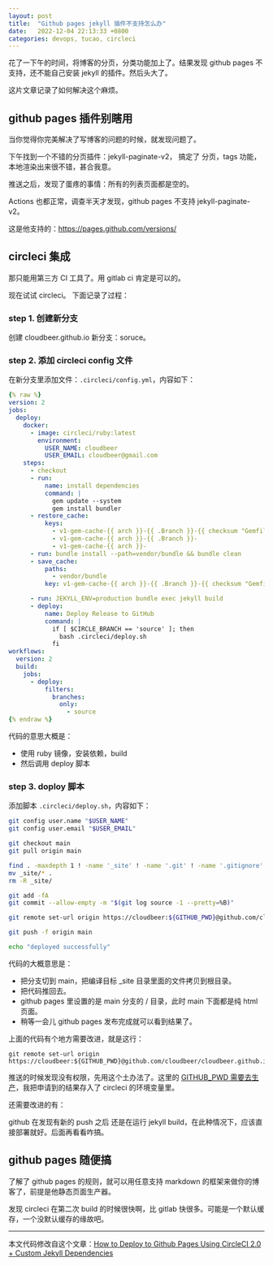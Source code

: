 ```yaml
---
layout: post
title:  "Github pages jekyll 插件不支持怎么办"
date:   2022-12-04 22:13:33 +0800
categories: devops, tucao, circleci
---
```


花了一下午的时间，将博客的分页，分类功能加上了。结果发现 github pages 不支持，还不能自己安装 jekyll 的插件。然后头大了。 

这片文章记录了如何解决这个麻烦。

## github pages 插件别瞎用

当你觉得你完美解决了写博客的问题的时候，就发现问题了。

下午找到一个不错的分页插件：jekyll-paginate-v2， 搞定了 分页，tags 功能，本地渲染出来很不错，甚合我意。

推送之后，发现了蛋疼的事情：所有的列表页面都是空的。

Actions 也都正常，调查半天才发现，github pages 不支持 jekyll-paginate-v2。

这是他支持的：<https://pages.github.com/versions/>

## circleci 集成

那只能用第三方 CI 工具了。用 gitlab ci 肯定是可以的。

现在试试 circleci。 下面记录了过程：

### step 1. 创建新分支

创建 cloudbeer.github.io 新分支：soruce。

### step 2. 添加 circleci config 文件
 
在新分支里添加文件：`.circleci/config.yml`，内容如下：

```yaml
{% raw %}
version: 2
jobs:
  deploy:
    docker:
      - image: circleci/ruby:latest
        environment:
          USER_NAME: cloudbeer
          USER_EMAIL: cloudbeer@gmail.com
    steps:
      - checkout
      - run:
          name: install dependencies
          command: |
            gem update --system
            gem install bundler
      - restore_cache:
          keys: 
            - v1-gem-cache-{{ arch }}-{{ .Branch }}-{{ checksum "Gemfile.lock" }}
            - v1-gem-cache-{{ arch }}-{{ .Branch }}-
            - v1-gem-cache-{{ arch }}- 
      - run: bundle install --path=vendor/bundle && bundle clean
      - save_cache:
          paths:
            - vendor/bundle
          key: v1-gem-cache-{{ arch }}-{{ .Branch }}-{{ checksum "Gemfile.lock" }}

      - run: JEKYLL_ENV=production bundle exec jekyll build
      - deploy:
          name: Deploy Release to GitHub
          command: |
            if [ $CIRCLE_BRANCH == 'source' ]; then
              bash .circleci/deploy.sh
            fi
workflows:
  version: 2
  build:
    jobs:
      - deploy:
          filters:
            branches:
              only: 
                - source
{% endraw %}
```

代码的意思大概是：

- 使用 ruby 镜像，安装依赖，build
- 然后调用 deploy 脚本

### step 3. doploy 脚本

添加脚本 `.circleci/deploy.sh`，内容如下：

```bash
git config user.name "$USER_NAME"
git config user.email "$USER_EMAIL"

git checkout main
git pull origin main

find . -maxdepth 1 ! -name '_site' ! -name '.git' ! -name '.gitignore' ! -name '.circleci' -exec rm -rf {} \;
mv _site/* .
rm -R _site/

git add -fA
git commit --allow-empty -m "$(git log source -1 --pretty=%B)"

git remote set-url origin https://cloudbeer:${GITHUB_PWD}@github.com/cloudbeer/cloudbeer.github.io.git

git push -f origin main

echo "deployed successfully"
```

代码的大概意思是：

- 把分支切到 main，把编译目标 _site 目录里面的文件拷贝到根目录。
- 把代码推回去。
- github pages 里设置的是 main 分支的 / 目录，此时 main 下面都是纯 html 页面。
- 稍等一会儿 github pages 发布完成就可以看到结果了。

上面的代码有个地方需要改进，就是这行：

```shell
git remote set-url origin https://cloudbeer:${GITHUB_PWD}@github.com/cloudbeer/cloudbeer.github.io.git
```

推送的时候发现没有权限，先用这个土办法了。这里的 [GITHUB_PWD 需要去生产](https://github.com/settings/tokens)，我把申请到的结果存入了 circleci 的环境变量里。

还需要改进的有：

github 在发现有新的 push 之后 还是在运行 jekyll build，在此种情况下，应该直接部署就好。后面再看看咋搞。


## github pages 随便搞

了解了 github pages 的规则，就可以用任意支持 markdown 的框架来做你的博客了，前提是他静态页面生产器。

发现 circleci 在第二次 build 的时候很快啊，比 gitlab 快很多。可能是一个默认缓存，一个没默认缓存的缘故吧。

--- 

本文代码修改自这个文章：[How to Deploy to Github Pages Using CircleCI 2.0 + Custom Jekyll Dependencies
](https://jasonthai.me/blog/2019/07/22/how-to-deploy-a-github-page-using-circleci-20-custom-jekyll-gems/)